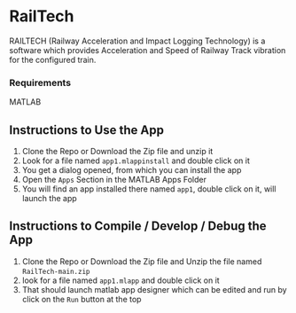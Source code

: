 # RailTech
RAILTECH (Railway Acceleration and Impact Logging Technology) is a software which provides Acceleration and Speed of Railway Track vibration for the configured train.


### Requirements
MATLAB
## Instructions to Use the App
1. Clone the Repo or Download the Zip file and unzip it
2. Look for a file named ```app1.mlappinstall``` and double click on it
3. You get a dialog opened, from which you can install the app <br>
4. Open the ```Apps``` Section in the MATLAB Apps Folder
5. You will find an app installed there named ```app1```, double click on it, will launch the app

## Instructions to Compile / Develop / Debug the App
1. Clone the Repo or Download the Zip file and Unzip the file named ```RailTech-main.zip```
2. look for a file named ```app1.mlapp``` and double click on it
3. That should launch matlab app designer which can be edited and run by click on the ```Run``` button at the top

